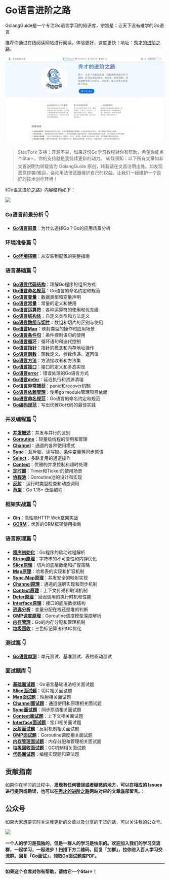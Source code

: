 # Go语言进阶之路

GolangGuide是一个专注Go语言学习的知识库，宗旨是：让天下没有难学的Go语言

推荐你通过在线阅读网站进行阅读，体验更好，速度更快！地址：[秀才的进阶之路](https://xiucaistack.cn)。

![](./assets/golangguide首页.png)

>Star/Fork 支持：开源不易，如果这份Go学习教程对你有帮助，希望你能点个Star⭐，你的支持就是我持续更新的动力。
>转载须知：以下所有文章如非文首说明为转载皆为 GolangGuide 原创，转载请在文首注明出处。如发现恶意抄袭/搬运，会动用法律武器维护自己的权益。让我们一起维护一个良好的技术创作环境！

《Go语言进阶之路》内容结构如下：

![](../assets/go语言进阶之路.png)

### **Go语言前景分析** 👇
- [**Go语言前景**](https://xiucaistack.cn/Go%E8%AF%AD%E8%A8%80%E7%B3%BB%E5%88%97/Go%E8%AF%AD%E8%A8%80%E5%89%8D%E6%99%AF/Go%E8%AF%AD%E8%A8%80%E5%89%8D%E6%99%AF.html)：为什么选择Go？Go的应用场景分析

### **环境准备篇** 👇
- [**Go环境搭建**](https://xiucaistack.cn/Go%E8%AF%AD%E8%A8%80%E7%B3%BB%E5%88%97/Go%E7%8E%AF%E5%A2%83%E6%90%AD%E5%BB%BA/Go%E7%8E%AF%E5%A2%83%E6%90%AD%E5%BB%BA.html)：从安装到配置的完整指南

### **语言基础篇** 👇
- [**Go语言代码结构**](./Go语言基础/Go语言代码结构.md)：理解Go程序的组织方式  
- [**Go语言命名规范**](./Go语言基础/Go语言命名规范.md)：Go语言的命名约定和规范
- [**Go语言变量**](./Go语言基础/Go语言变量.md)：数据类型和变量声明
- [**Go语言常量**](./Go语言基础/Go语言常量.md)：常量的定义和使用
- [**Go语言运算符**](./Go语言基础/Go语言运算符.md)：各种运算符的使用和优先级
- [**Go语言结构体**](./Go语言基础/Go语言结构体.md)：自定义类型和方法定义
- [**Go语言数组与切片**](./Go语言基础/Go语言数组与切片.md)：数组和切片的区别与使用
- [**Go语言Map**](./Go语言基础/Go语言Map.md)：映射类型的操作和应用场景
- [**Go语言条件句**](./Go语言基础/Go语言条件句.md)：条件控制语句的使用
- [**Go语言循环**](./Go语言基础/Go语言循环.md)：循环语句和迭代控制
- [**Go语言指针**](./Go语言基础/Go语言指针.md)：指针的概念和内存地址操作
- [**Go语言函数**](./Go语言基础/Go语言函数.md)：函数定义、参数传递、返回值
- [**Go语言方法**](./Go语言基础/Go语言方法.md)：方法接收者和方法集
- [**Go语言接口**](./Go语言基础/Go语言接口.md)：接口的定义和多态实现
- [**Go语言error**](./Go语言基础/Go语言error.md)：错误处理的Go语言方式
- [**Go语言defer**](./Go语言基础/Go语言defer.md)：延迟执行和资源清理
- [**Go语言异常捕获**](./Go语言基础/Go语言异常捕获.md)：panic和recover机制
- [**Go语言依赖管理**](./Go语言基础/Go语言依赖管理.md)：使用go module管理项目依赖
- [**Go语言命名规范**](./Go语言基础/Go语言命名规范.md)：Go语言的命名约定和规范
- [**Go编码规范**](./Go编码规范/Go编码规范.md)：写出优雅Go代码的最佳实践

### **并发编程篇** 👇
- [**并发概述**](./Go语言进阶/并发概述.md)：并发与并行的区别
- [**Goroutine**](./Go语言进阶/Goroutine.md)：轻量级线程的使用和管理
- [**Channel**](./Go语言进阶/Channel.md)：通道的各种使用模式
- [**Sync**](./Go语言进阶/Sync.md)：互斥锁、读写锁、条件变量等同步原语
- [**Select**](./Go语言进阶/Select.md)：多路复用的通道操作
- [**Context**](./Go语言进阶/Context.md)：优雅的并发控制和超时处理
- [**定时器**](./Go语言进阶/定时器.md)：Timer和Ticker的使用场景
- [**协程池**](./Go语言进阶/协程池.md)：Goroutine池的设计和实现
- [**反射**](./Go语言进阶/反射.md)：运行时类型检查和动态调用
- [**范型**](./Go语言进阶/范型.md)：Go 1.18+ 泛型编程

### **框架实战篇** 👇
- [**Gin**](./Go语言框架/gin.md)：高性能HTTP Web框架实战
- [**GORM**](./Go语言框架/gorm.md)：优雅的ORM框架使用指南

### **语言原理篇** 👇  
- [**程序初始化**](./Go语言原理/程序初始化.md)：Go程序的启动过程解析
- [**String原理**](./Go语言原理/string原理.md)：字符串的不可变性和内存优化
- [**Slice原理**](./Go语言原理/slice原理.md)：切片的底层数组和扩容策略
- [**Map原理**](./Go语言原理/map原理.md)：哈希表的实现和扩容机制  
- [**Sync.Map原理**](./Go语言原理/sync.map原理.md)：并发安全的映射实现
- [**Channel原理**](./Go语言原理/channel原理.md)：通道的底层实现和同步机制
- [**Context原理**](./Go语言原理/context原理.md)：上下文传递和取消机制
- [**Defer原理**](./Go语言原理/defer原理.md)：延迟调用的执行时机和性能
- [**Interface原理**](./Go语言原理/interface原理.md)：接口的底层数据结构
- [**逃逸分析**](./Go语言原理/逃逸分析.md)：变量分配在栈还是堆的判断
- [**GMP调度原理**](./Go语言原理/gmp调度原理.md)：Goroutine调度模型深度解析
- [**内存管理**](./Go语言原理/内存管理.md)：Go的内存分配和管理机制
- [**垃圾回收**](./Go语言原理/垃圾回收.md)：三色标记算法和GC优化

### **测试篇** 👇  
- [**Go语言单测**](./Go语言单测/Go语言单测.md)：单元测试、基准测试、表格驱动测试

### **面试题库** 👇
- [**基础面试题**](./Go面试题库/基础面试题.md)：Go语言基础语法相关面试题
- [**Slice面试题**](./Go面试题库/Slice面试题.md)：切片相关面试题
- [**Map面试题**](./Go面试题库/Map面试题.md)：映射相关面试题
- [**Channel面试题**](./Go面试题库/Channel面试题.md)：通道使用和原理相关面试题
- [**Sync面试题**](./Go面试题库/Sync面试题.md)：同步原语相关面试题
- [**Context面试题**](./Go面试题库/Context面试题.md)：上下文相关面试题
- [**Interface面试题**](./Go面试题库/Interface面试题.md)：接口相关面试题
- [**反射面试题**](./Go面试题库/反射面试题.md)：反射机制相关面试题
- [**GMP面试题**](./Go面试题库/GMP面试题.md)：Goroutine调度相关面试题  
- [**内存管理面试题**](./Go面试题库/内存管理面试题.md)：内存分配和管理相关面试题
- [**垃圾回收面试题**](./Go面试题库/垃圾回收面试题.md)：GC机制相关面试题
- [**代码面试题**](./Go面试题库/代码面试题.md)：编程实现题和算法题


## 贡献指南

如果你在学习的过程中，**发现有任何错误或者疑惑的地方，可以在相应的 Issues 进行提问或勘误，也可以在[秀才的进阶之路](https://xiucaistack.cn)网站对应的文章底部留言。**：

## 公众号

如果大家想要实时关注我更新的文章以及分享的干货的话，可以关注我的公众号。

![](./assets/公众号.png)

**一个人的学习是孤独的，但是一群人的学习是快乐的。欢迎加入我们的学习交流群，一起学习，一起进步！扫描下方二维码，回复「加群」，拉你进入百人学习交流群。回复「Go面试」，领取Go面试题库PDF。**

---

**如果这个仓库对你有帮助，请给它一个Star⭐！**



